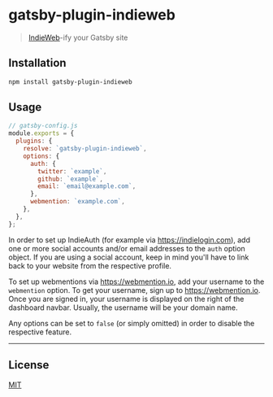 # gatsby-plugin-indieweb

> [IndieWeb](https://indieweb.org)-ify your Gatsby site

## Installation

```sh
npm install gatsby-plugin-indieweb
```

## Usage

```js
// gatsby-config.js
module.exports = {
  plugins: {
    resolve: `gatsby-plugin-indieweb`,
    options: {
      auth: {
        twitter: `example`,
        github: `example`,
        email: `email@example.com`,
      },
      webmention: `example.com`,
    },
  },
};
```

In order to set up IndieAuth (for example via https://indielogin.com), add one
or more social accounts and/or email addresses to the `auth` option object. If
you are using a social account, keep in mind you'll have to link back to your
website from the respective profile.

To set up webmentions via https://webmention.io, add your username to the
`webmention` option. To get your username, sign up to https://webmention.io.
Once you are signed in, your username is displayed on the right of the dashboard
navbar. Usually, the username will be your domain name.

Any options can be set to `false` (or simply omitted) in order to disable the
respective feature.

---

## License

[MIT](LICENSE)
